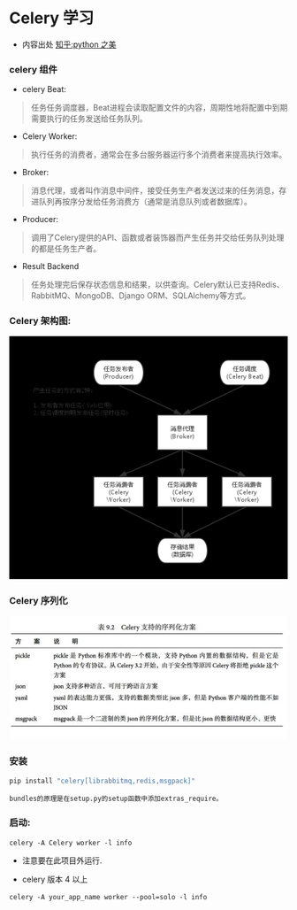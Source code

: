 # Celery 学习
- 内容出处 [知乎:python 之美](https://zhuanlan.zhihu.com/p/22304455)

### celery 组件

- celery Beat:
> 任务任务调度器，Beat进程会读取配置文件的内容，周期性地将配置中到期需要执行的任务发送给任务队列。

- Celery Worker:
>  执行任务的消费者，通常会在多台服务器运行多个消费者来提高执行效率。

- Broker:

> 消息代理，或者叫作消息中间件，接受任务生产者发送过来的任务消息，存进队列再按序分发给任务消费方（通常是消息队列或者数据库）。

- Producer:

> 调用了Celery提供的API、函数或者装饰器而产生任务并交给任务队列处理的都是任务生产者。

- Result Backend

> 任务处理完后保存状态信息和结果，以供查询。Celery默认已支持Redis、RabbitMQ、MongoDB、Django ORM、SQLAlchemy等方式。

### Celery 架构图:
![](image/celery_projejct.jpg)


### Celery 序列化
![](image/celery_pickle.jpg)

### 安装

```python
pip install "celery[librabbitmq,redis,msgpack]"
```
`bundles的原理是在setup.py的setup函数中添加extras_require。`

### 启动:
```shell
celery -A Celery worker -l info
```
- 注意要在此项目外运行.

- celery 版本 4 以上

```shell
celery -A your_app_name worker --pool=solo -l info
```














